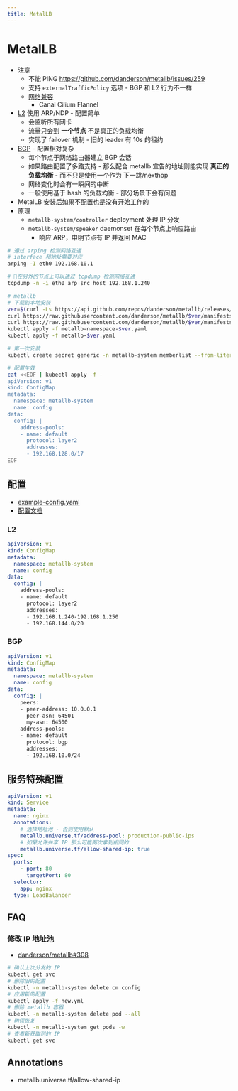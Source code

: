 ```yaml
---
title: MetalLB
---
```


# MetalLB

- 注意
  - 不能 PING https://github.com/danderson/metallb/issues/259
  - 支持 `externalTrafficPolicy` 选项 - BGP 和 L2 行为不一样
  - [网络兼容](https://metallb.universe.tf/installation/network-addons/)
    - Canal Cilium Flannel
- [L2](https://metallb.universe.tf/concepts/layer2/) 使用 ARP/NDP - 配置简单
  - 会监听所有网卡
  - 流量只会到 **一个节点** 不是真正的负载均衡
  - 实现了 failover 机制 - 旧的 leader 有 10s 的租约
- [BGP](https://metallb.universe.tf/concepts/bgp/) - 配置相对复杂
  - 每个节点于网络路由器建立 BGP 会话
  - 如果路由配置了多路支持 - 那么配合 metallb 宣告的地址则能实现 **真正的负载均衡** - 而不只是使用一个作为 下一跳/nexthop
  - 网络变化时会有一瞬间的中断
  - 一般使用基于 hash 的负载均衡 - 部分场景下会有问题
- MetalLB 安装后如果不配置也是没有开始工作的
- 原理
  - `metallb-system/controller` deployment 处理 IP 分发
  - `metallb-system/speaker` daemonset 在每个节点上响应路由
    - 响应 ARP，申明节点有 IP 并返回 MAC

```bash
# 通过 arping 检测网络互通
# interface 和地址需要对应
arping -I eth0 192.168.10.1

# 在另外的节点上可以通过 tcpdump 检测网络互通
tcpdump -n -i eth0 arp src host 192.168.1.240

# metallb
# 下载到本地安装
ver=$(curl -Ls https://api.github.com/repos/danderson/metallb/releases/latest | jq -r .tag_name)
curl https://raw.githubusercontent.com/danderson/metallb/$ver/manifests/metallb.yaml -Lo metallb-$ver.yaml
curl https://raw.githubusercontent.com/danderson/metallb/$ver/manifests/namespace.yaml -Lo metallb-namespace-$ver.yaml
kubectl apply -f metallb-namespace-$ver.yaml
kubectl apply -f metallb-$ver.yaml

# 第一次安装
kubectl create secret generic -n metallb-system memberlist --from-literal=secretkey="$(openssl rand -base64 128)"

# 配置生效
cat <<EOF | kubectl apply -f -
apiVersion: v1
kind: ConfigMap
metadata:
  namespace: metallb-system
  name: config
data:
  config: |
    address-pools:
    - name: default
      protocol: layer2
      addresses:
      - 192.168.128.0/17
EOF
```

## 配置

- [example-config.yaml](https://github.com/danderson/metallb/blob/main/manifests/example-config.yaml)
- [配置文档](https://metallb.universe.tf/configuration)

### L2

```yaml
apiVersion: v1
kind: ConfigMap
metadata:
  namespace: metallb-system
  name: config
data:
  config: |
    address-pools:
    - name: default
      protocol: layer2
      addresses:
      - 192.168.1.240-192.168.1.250
      - 192.168.144.0/20
```

### BGP

```yaml
apiVersion: v1
kind: ConfigMap
metadata:
  namespace: metallb-system
  name: config
data:
  config: |
    peers:
    - peer-address: 10.0.0.1
      peer-asn: 64501
      my-asn: 64500
    address-pools:
    - name: default
      protocol: bgp
      addresses:
      - 192.168.10.0/24
```

## 服务特殊配置

```yaml
apiVersion: v1
kind: Service
metadata:
  name: nginx
  annotations:
    # 选择地址池 - 否则使用默认
    metallb.universe.tf/address-pool: production-public-ips
    # 如果允许共享 IP 那么可能两次拿到相同的
    metallb.universe.tf/allow-shared-ip: true
spec:
  ports:
    - port: 80
      targetPort: 80
  selector:
    app: nginx
  type: LoadBalancer
```

## FAQ

### 修改 IP 地址池

- [danderson/metallb#308](https://github.com/danderson/metallb/issues/308)

```bash
# 确认上次分发的 IP
kubectl get svc
# 删除旧的配置
kubectl -n metallb-system delete cm config
# 应用新的配置
kubectl apply -f new.yml
# 删除 metallb 容器
kubectl -n metallb-system delete pod --all
# 确保恢复
kubectl -n metallb-system get pods -w
# 查看新获取到的 IP
kubectl get svc
```

## Annotations

- metallb.universe.tf/allow-shared-ip
